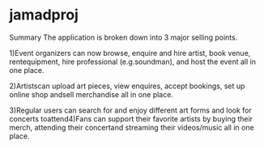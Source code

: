 # jamadproj
Summary
The application is broken down into 3 major selling points. 

1)Event organizers can now browse, enquire and hire artist, book venue, rentequipment, hire professional (e.g.soundman), and host the event all in one place.

2)Artistscan upload art pieces, view enquires, accept bookings, set up online shop andsell merchandise all in one place.

3)Regular users can search for and enjoy different art forms and look for concerts toattend4)Fans can support their favorite artists by buying their merch, attending their concertand streaming their videos/music all in one place.
